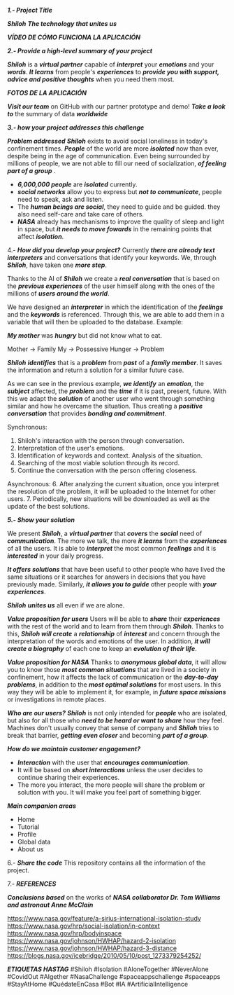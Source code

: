 **_1.- Project Title_** 

**_Shiloh_**
**_The technology that unites us_**

**_VÍDEO DE CÓMO FUNCIONA LA APLICACIÓN_** 

**_2.- Provide a high-level summary of your project_**

**_Shiloh_** is a **_virtual partner_** capable of **_interpret_** your **_emotions_** and your **_words_**. **_It learns_** from people's **_experiences_** to **_provide you with support, advice and positive thoughts_** when you need them most.

**_FOTOS DE LA APLICACIÓN_**

**_Visit our team_** on GitHub with our partner prototype and demo! **_Take a look to_** the summary of data **_worldwide_**

**_3.- how your project addresses this challenge_**

**_Problem addressed_**
**_Shiloh_** exists to avoid social loneliness in today's confinement times. **_People_** of the world are more **_isolated_** now than ever, despite being in the age of communication. Even being surrounded by millions of people, we are not able to fill our need of socialization, **_of feeling part of a group_** .

- **_6,000,000 people_** are **_isolated_** currently.
- **_social networks_** allow you to express but **_not to communicate_**, people need to speak, ask and listen.
- The **_human beings are social_**, they need to guide and be guided. they also need self-care and take care of others.
- **_NASA_** already has mechanisms to improve the quality of sleep and light in space, but **_it needs to move fowards_** in the remaining points that affect **_isolation_**.

4.- **_How did you develop your project?_**
Currently **_there are already text interpreters_** and conversations that identify your keywords. We, through **_Shiloh_**, have taken one **_more step_**.

Thanks to the AI ​​of **_Shiloh_** we create a **_real conversation_** that is based on the **_previous experiences_** of the user himself along with the ones of the millions of **_users around the world_**.

We have designed an **_interpreter_** in which the identification of the **_feelings_** and the **_keywords_** is referenced. Through this, we are able to add them in a variable that will then be uploaded to the database. Example:

**_My mother_** was **_hungry_** but did not know what to eat.

Mother -> Family
My -> Possessive
Hunger -> Problem

**_Shiloh_** **_identifies_** that is a **_problem_** from **_past_** of a **_family member_**. It saves the information and return a solution for a similar future case.

As we can see in the previous example, **_we identify_** an **_emotion_**, the **_subject_** affected, the **_problem_** and the **_time_** if it is past, present, future. With this we adapt the **_solution_** of another user who went through something similar and how he overcame the situation. Thus creating a **_positive conversation_** that provides **_bonding and commitment_**.

Synchronous:
1. Shiloh's interaction with the person through conversation.
2. Interpretation of the user's emotions.
3. Identification of keywords and context. Analysis of the situation.
4. Searching of the most viable solution through its record.
5. Continue the conversation with the person offering closeness.

Asynchronous:
6. After analyzing the current situation, once you interpret the resolution of the problem, it will be uploaded to the Internet for other users.
7. Periodically, new situations will be downloaded as well as the update of the best solutions.


**_5.- Show your solution_**

We present **_Shiloh_**, a **_virtual partner_** that **_covers_** the **_social_** need of **_communication_**. The more we talk, the more **_it learns_** from the **_experiences_** of all the users. It is able to **_interpret_** the most common **_feelings_** and it is **_interested_** in your daily progress.

**_It offers solutions_** that have been useful to other people who have lived the same situations or it searches for answers in decisions that you have previously made. Similarly, **_it allows you to guide_** other people with **_your experiences_**.

**_Shiloh_** **_unites us_** all even if we are alone.


**_Value proposition for users_**
Users will be able to **_share_** their **_experiences_** with the rest of the world and to learn from them through **_Shiloh_**. Thanks to this, **_Shiloh will create_** a **_relationship_** of **_interest_** and concern through the interpretation of the words and emotions of the user. In addition, **_it will create a biography_** of each one to keep an **_evolution of their life_**.

**_Value proposition for NASA_**
Thanks to **_anonymous global data_**, it will allow you to know those **_most common situations_** that are lived in a society in confinement, how it affects the lack of communication or the **_day-to-day problems_**, in addition to the **_most optimal solutions_** for most users. In this way they will be able to implement it, for example, in **_future space missions_** or investigations in remote places.

**_Who are our users?_**
**_Shiloh_** is not only intended for **_people_** who are isolated, but also for all those who **_need to be heard or want to share_** how they feel. Machines don't usually convey that sense of company and **_Shiloh_** tries to break that barrier, **_getting even closer_** and becoming **_part of a group_**.

**_How do we maintain customer engagement?_**
- **_Interaction_** with the user that **_encourages communication_**.
- It will be based on **_short interactions_** unless the user decides to continue sharing their experiences.
- The more you interact, the more people will share the problem or solution with you. It will make you feel part of something bigger.

**_Main companion areas_**
- Home
- Tutorial
- Profile
- Global data
- About us

6.- **_Share the code_**
This repository contains all the information of the project.

7.- **_REFERENCES_**

**_Conclusions based_** on the works of **_NASA collaborator Dr. Tom Williams and astronaut Anne McClain_**

https://www.nasa.gov/feature/a-sirius-international-isolation-study
https://www.nasa.gov/hrp/social-isolation/in-context
https://www.nasa.gov/hrp/bodyinspace
https://www.nasa.gov/johnson/HWHAP/hazard-2-isolation
https://www.nasa.gov/johnson/HWHAP/hazard-3-distance
https://blogs.nasa.gov/icebridge/2010/05/10/post_1273379254252/

**_ETIQUETAS HASTAG_**
#Shiloh #Isolation #AloneTogether #NeverAlone #CovidOut #AIgether #NasaChallenge #spaceappschallenge #spaceapps #StayAtHome #QuédateEnCasa #Bot #IA #ArtificialIntelligence
